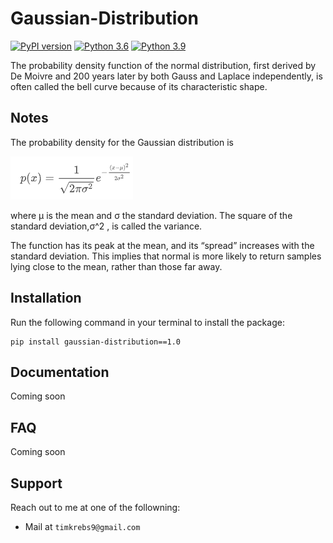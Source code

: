 # Gaussian-Distribution

[![PyPI version](https://badge.fury.io/py/gaussian-distribution.svg)](https://badge.fury.io/py/gaussian-distribution)
[![Python 3.6](https://img.shields.io/badge/python-3.6-blue.svg)](https://www.python.org/downloads/release/python-360/)
[![Python 3.9](https://img.shields.io/badge/python-3.7-blue.svg)](https://www.python.org/downloads/release/python-360/)


The probability density function of the normal distribution, first derived by De Moivre and 200 years later by both Gauss and Laplace independently, 
is often called the bell curve because of its characteristic shape.

## Notes
The probability density for the Gaussian distribution is

![Image of Gaussian Distribution](https://github.com/tim-krebs/Gaussian-Distribution/blob/main/images/gaussian_dist.png)

where μ is the mean and σ the standard deviation. The square of the standard deviation,σ^2 , is called the variance.

The function has its peak at the mean, and its “spread” increases with the standard deviation. This implies that normal is more 
likely to return samples lying close to the mean, rather than those far away.

## Installation 
Run the following command in your terminal to install the package:
```
pip install gaussian-distribution==1.0
```

## Documentation
Coming soon 

## FAQ
Coming soon

## Support
Reach out to me at one of the followning:
- Mail at `timkrebs9@gmail.com`
